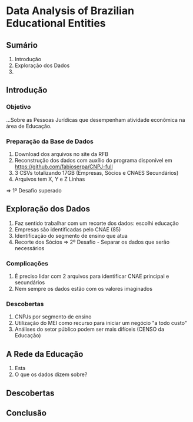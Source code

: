 # Data Analysis of Brazilian Educational Entities

## Sumário

1. Introdução
2. Exploração dos Dados
3. 

## Introdução

### Objetivo

...Sobre as Pessoas Jurídicas que desempenham atividade econômica na área de Educação.

### Preparação da Base de Dados

1. Download dos arquivos no site da RFB
2. Reconstrução dos dados com auxílio do programa disponível em https://github.com/fabioserpa/CNPJ-full
3. 3 CSVs totalizando 17GB (Empresas, Sócios e CNAES Secundários)
4. Arquivos tem X, Y e Z Linhas

=> 1º Desafio superado

## Exploração dos Dados

1. Faz sentido trabalhar com um recorte dos dados: escolhi educação
2. Empresas são identificadas pelo CNAE (85)
3. Identificação do segmento de ensino que atua
4. Recorte dos Sócios
=> 2º Desafio - Separar os dados que serão necessários

### Complicações

1. É preciso lidar com 2 arquivos para identificar CNAE principal e secundários
2. Nem sempre os dados estão com os valores imaginados

### Descobertas

1. CNPJs por segmento de ensino
2. Utilização do MEI como recurso para iniciar um negócio "a todo custo"
3. Análises do setor público podem ser mais difíceis (CENSO da Educação)

## A Rede da Educação

1. Esta 
2. O que os dados dizem sobre?

## Descobertas

## Conclusão
